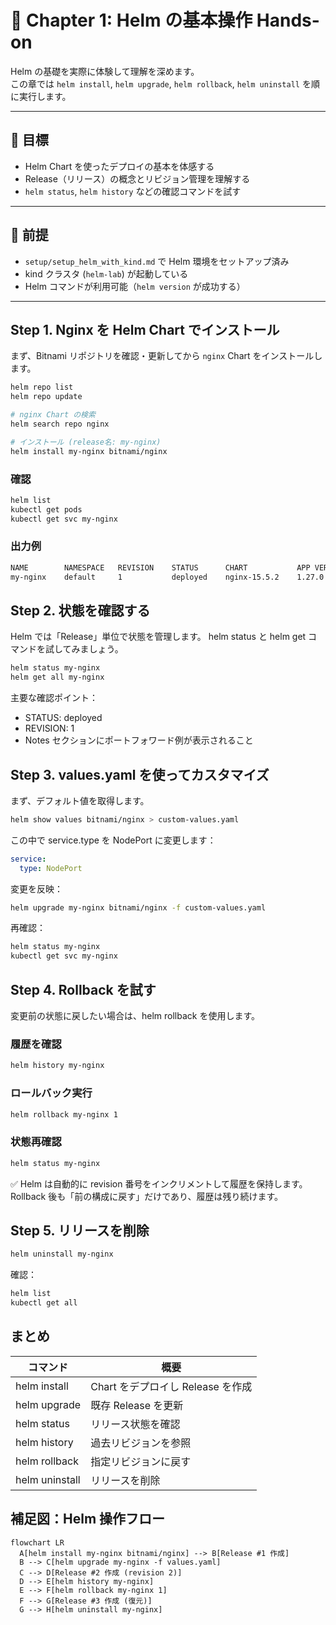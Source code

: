 # 🧭 Chapter 1: Helm の基本操作 Hands-on

Helm の基礎を実際に体験して理解を深めます。  
この章では `helm install`, `helm upgrade`, `helm rollback`, `helm uninstall` を順に実行します。

---

## 🎯 目標
- Helm Chart を使ったデプロイの基本を体感する  
- Release（リリース）の概念とリビジョン管理を理解する  
- `helm status`, `helm history` などの確認コマンドを試す

---

## 🧩 前提
- `setup/setup_helm_with_kind.md` で Helm 環境をセットアップ済み  
- kind クラスタ (`helm-lab`) が起動している  
- Helm コマンドが利用可能（`helm version` が成功する）

---

## Step 1. Nginx を Helm Chart でインストール

まず、Bitnami リポジトリを確認・更新してから `nginx` Chart をインストールします。

```bash
helm repo list
helm repo update

# nginx Chart の検索
helm search repo nginx

# インストール (release名: my-nginx)
helm install my-nginx bitnami/nginx
```

### 確認
```bash
helm list
kubectl get pods
kubectl get svc my-nginx
```

### 出力例
```bash
NAME      	NAMESPACE	REVISION	STATUS  	CHART       	APP VERSION
my-nginx  	default  	1       	deployed	nginx-15.5.2	1.27.0
```

## Step 2. 状態を確認する
Helm では「Release」単位で状態を管理します。
helm status と helm get コマンドを試してみましょう。
```bash
helm status my-nginx
helm get all my-nginx
```

主要な確認ポイント：
- STATUS: deployed
- REVISION: 1
- Notes セクションにポートフォワード例が表示されること

## Step 3. values.yaml を使ってカスタマイズ
まず、デフォルト値を取得します。
```bash
helm show values bitnami/nginx > custom-values.yaml
```

この中で service.type を NodePort に変更します：
```yaml
service:
  type: NodePort
```

変更を反映：
```bash
helm upgrade my-nginx bitnami/nginx -f custom-values.yaml
```

再確認：
```bash
helm status my-nginx
kubectl get svc my-nginx
```

## Step 4. Rollback を試す
変更前の状態に戻したい場合は、helm rollback を使用します。
### 履歴を確認
```bash
helm history my-nginx
```

### ロールバック実行
```bash
helm rollback my-nginx 1
```

### 状態再確認
```bash
helm status my-nginx
```

✅ Helm は自動的に revision 番号をインクリメントして履歴を保持します。
Rollback 後も「前の構成に戻す」だけであり、履歴は残り続けます。

## Step 5. リリースを削除
```bash
helm uninstall my-nginx
```
確認：
```bash
helm list
kubectl get all
```

## まとめ
| コマンド       | 概要                              |
| -------------- | --------------------------------- |
| helm install   | Chart をデプロイし Release を作成 |
| helm upgrade   | 既存 Release を更新               |
| helm status    | リリース状態を確認                |
| helm history   | 過去リビジョンを参照              |
| helm rollback  | 指定リビジョンに戻す              |
| helm uninstall | リリースを削除 |

## 補足図：Helm 操作フロー
```mermaid
flowchart LR
  A[helm install my-nginx bitnami/nginx] --> B[Release #1 作成]
  B --> C[helm upgrade my-nginx -f values.yaml]
  C --> D[Release #2 作成 (revision 2)]
  D --> E[helm history my-nginx]
  E --> F[helm rollback my-nginx 1]
  F --> G[Release #3 作成 (復元)]
  G --> H[helm uninstall my-nginx]
```